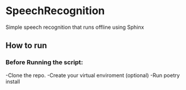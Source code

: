 # SpeechRecognition

Simple speech recognition that runs offline using Sphinx

## How to run

### Before Running the script:

-Clone the repo.
-Create your virtual enviroment (optional)
-Run poetry install


